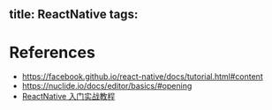 title: ReactNative
tags:
---

# References
- <https://facebook.github.io/react-native/docs/tutorial.html#content>
- <https://nuclide.io/docs/editor/basics/#opening>
- [ReactNative 入门实战教程](http://www.jianshu.com/p/654a4f78a593)
